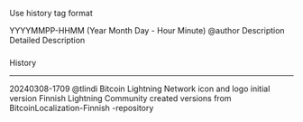 Use history tag format

YYYYMMPP-HHMM (Year Month Day - Hour Minute) @author Description
Detailed Description
###

History
****************************
20240308-1709 @tlindi Bitcoin Lightning Network icon and logo initial version
Finnish Lightning Community created versions from BitcoinLocalization-Finnish -repository
###

